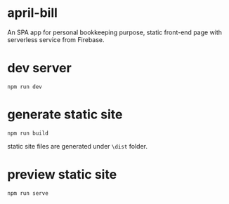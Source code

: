 # april-bill
An SPA app for personal bookkeeping purpose, static front-end page with serverless service from Firebase.

# dev server

```
npm run dev
```

# generate static site

```
npm run build
```

static site files are generated under `\dist` folder.

# preview static site

```
npm run serve
```